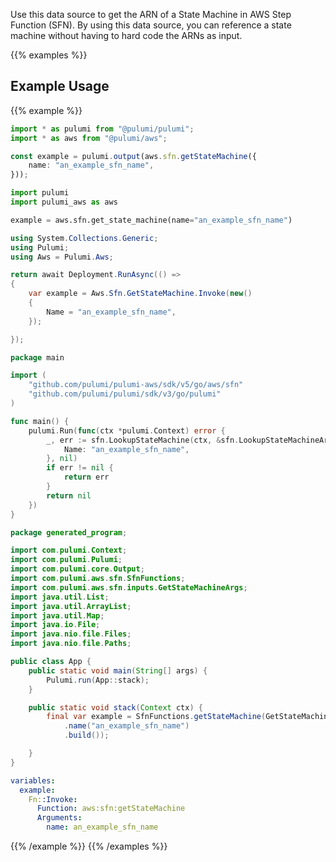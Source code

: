 Use this data source to get the ARN of a State Machine in AWS Step
Function (SFN). By using this data source, you can reference a
state machine without having to hard code the ARNs as input.

{{% examples %}}
## Example Usage
{{% example %}}

```typescript
import * as pulumi from "@pulumi/pulumi";
import * as aws from "@pulumi/aws";

const example = pulumi.output(aws.sfn.getStateMachine({
    name: "an_example_sfn_name",
}));
```
```python
import pulumi
import pulumi_aws as aws

example = aws.sfn.get_state_machine(name="an_example_sfn_name")
```
```csharp
using System.Collections.Generic;
using Pulumi;
using Aws = Pulumi.Aws;

return await Deployment.RunAsync(() => 
{
    var example = Aws.Sfn.GetStateMachine.Invoke(new()
    {
        Name = "an_example_sfn_name",
    });

});
```
```go
package main

import (
	"github.com/pulumi/pulumi-aws/sdk/v5/go/aws/sfn"
	"github.com/pulumi/pulumi/sdk/v3/go/pulumi"
)

func main() {
	pulumi.Run(func(ctx *pulumi.Context) error {
		_, err := sfn.LookupStateMachine(ctx, &sfn.LookupStateMachineArgs{
			Name: "an_example_sfn_name",
		}, nil)
		if err != nil {
			return err
		}
		return nil
	})
}
```
```java
package generated_program;

import com.pulumi.Context;
import com.pulumi.Pulumi;
import com.pulumi.core.Output;
import com.pulumi.aws.sfn.SfnFunctions;
import com.pulumi.aws.sfn.inputs.GetStateMachineArgs;
import java.util.List;
import java.util.ArrayList;
import java.util.Map;
import java.io.File;
import java.nio.file.Files;
import java.nio.file.Paths;

public class App {
    public static void main(String[] args) {
        Pulumi.run(App::stack);
    }

    public static void stack(Context ctx) {
        final var example = SfnFunctions.getStateMachine(GetStateMachineArgs.builder()
            .name("an_example_sfn_name")
            .build());

    }
}
```
```yaml
variables:
  example:
    Fn::Invoke:
      Function: aws:sfn:getStateMachine
      Arguments:
        name: an_example_sfn_name
```
{{% /example %}}
{{% /examples %}}